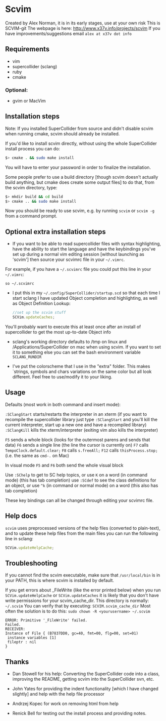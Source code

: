 # Scvim

Created by Alex Norman, it is in its early stages, use at your own risk
This is SCVIM-git
The webpage is here: http://www.x37v.info/projects/scvim
If you have improvements/suggestions email `alex at x37v dot info`

## Requirements

- vim
- supercollider (sclang)
- ruby
- cmake

### Optional:

- gvim or MacVim

## Installation steps

Note: If you installed SuperCollider from source and didn't disable scvim when running cmake, scvim should already be installed.

If you'd like to install scvim directly, without using the whole SuperCollider install process you can do:

```bash
$> cmake . && sudo make install
```

You will have to enter your password in order to finalize the installation.

Some people prefer to use a build directory [though scvim doesn't actually build anything, but cmake does create some output files] to do that, from the scvim directory, type:

```bash
$> mkdir build && cd build
$> cmake .. && sudo make install
```

Now you should be ready to use scvim, e.g. by running `scvim` or `scvim -g` from a command prompt.

## Optional extra installation steps

* If you want to be able to read supercollider files with syntax highlighting, 
have the ability to start the language and have the keybindings you've set
up during a normal vim editing session [without launching as 'scvim'] then
source your scvimrc file in your `~/.vimrc`.

For example, if you have a `~/.scvimrc` file you could put this line in your `~/.vimrc`:

   `so ~/.scvimrc`

* I put this in my `~/.config/SuperCollider/startup.scd` so that each time I start sclang I have updated
Object completion and highlighting, as well as Object Definition Lookup:

  ```javascript
  //set up the scvim stuff
  SCVim.updateCaches;
  ```

You'll probably want to execute this at least once after an install of
supercollider to get the most up-to-date Object info

* sclang's working directory defaults to /tmp on linux and
/Applications/SuperCollider on mac when using scvim. If you want to
set it to something else you can set the bash environment variable
`SCLANG_RUNDIR`

* I've put the colorscheme that I use in the "extra" folder. This makes
`strings, symbols and chars variations on the same color but all look
different.  Feel free to use/modify it to your liking.

## Usage

Defaults (most work in both command and insert mode):

`:SClangStart` starts/restarts the interpreter in an xterm
(if you want to recompile the supercollider library just type `:SClangStart` and you'll
kill the current interpreter, start up a new one and have a recompiled library)
`:SClangKill` kills the xterm/interpreter (exiting vim also kills the interpreter)

`F5` sends a whole block (looks for the outermost parens and sends that data)
`F6` sends a single line (the line the cursor is currently on)
`F7` calls `TempoClock.default.clear;`
`F8` calls `s.freeAll;`
`F12` calls `thisProcess.stop;` (i.e. the same as `cmd-.` on Mac)

In visual mode `F5` and `F6` both send the whole visual block

Use `:SChelp` to get to SC help topics, or use `K` on a word (in command mode)
   (this has tab completion)
use `:SCdef` to see the class definitions for an object, or use `^k` (in command or normal mode)
on a word (this also has tab completion)

These key bindings can all be changed through editing your scvimrc file.

## Help docs

`scvim` uses preprocessed versions of the help files (converted to plain-text),
and to update these help files from the main files you can run the following
line in sclang:

  ```javascript
  SCVim.updateHelpCache;
  ```

## Troubleshooting

If you cannot find the scvim executable, make sure that `/usr/local/bin` is
in your PATH, this is where scvim is installed by default.

If you get errors about _FileWrite (like the error printed below) when you run
`SCVim.updateHelpCache` or `SCVim.updateCaches` it is likely that you don't have
write permissions for your scvim_cache_dir.
This directory is normally: `~/.scvim`
You can verify that by executing: `SCVIM.scvim_cache_dir`
Most often the solution is to do this: `sudo chown -R <yourusername> ~/.scvim`

```
ERROR: Primitive '_FileWrite' failed.
Failed.
RECEIVER:
Instance of File { (B7837DD0, gc=40, fmt=00, flg=00, set=01)
 instance variables [1]
 fileptr : nil
}
```

## Thanks

- Dan Stowell for his help:
Converting the SuperCollider code into a class, improving the README,
getting scvim into the SuperCollider svn, etc.

- John Yates for providing the indent functionality [which I have changed slightly] and help with the help file processor

- Andrzej Kopec for work on removing html from help

- Renick Bell for testing out the install process and providing notes.